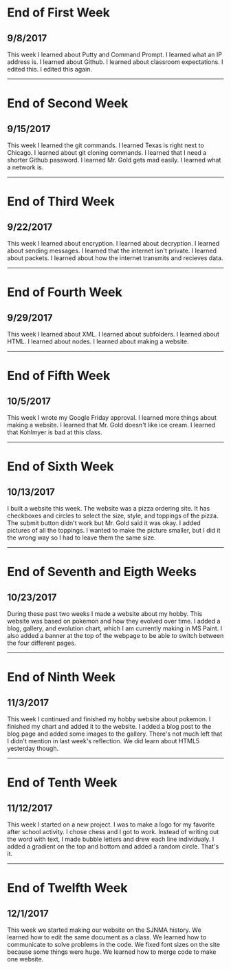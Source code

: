 # End of First Week
## 9/8/2017
This week I learned about Putty and Command Prompt. I learned what an IP address is. I learned about Github. I learned about classroom expectations.
I edited this. I edited this again.

---

# End of Second Week
## 9/15/2017
This week I learned the git commands. I learned Texas is right next to Chicago.
I learned about git cloning commands. I learned that I need a shorter Github
password. I learned Mr. Gold gets mad easily. I learned what a network is.

---

# End of Third Week
## 9/22/2017
This week I learned about encryption. I learned about decryption. I learned about sending messages. I learned that the internet isn't private. I learned
about packets. I learned about how the internet transmits and recieves data.

---

# End of Fourth Week
## 9/29/2017
This week I learned about XML. I learned about subfolders. I learned about 
HTML. I learned about nodes. I learned about making a website.

---

# End of Fifth Week
## 10/5/2017
This week I wrote my Google Friday approval. I learned more things about making a website. I learned that Mr. Gold doesn't like ice cream. 
I learned that Kohlmyer is bad at this class.

---

# End of Sixth Week
## 10/13/2017
I built a website this week. The website was a pizza ordering site. It has checkboxes and circles to select the size, style, and toppings of the pizza.
The submit button didn't work but Mr. Gold said it was okay. I added pictures of all the toppings. I wanted to make the picture smaller, but I did it the
wrong way so I had to leave them the same size.

---

# End of Seventh and Eigth Weeks
## 10/23/2017 
During these past two weeks I made a website about my hobby. This website was
based on pokemon and how they evolved over time. I added a blog, gallery, and
evolution chart, which I am currently making in MS Paint. I also added a
banner at the top of the webpage to be able to switch between the four 
different pages.

---

# End of Ninth Week
## 11/3/2017
This week I continued and finished my hobby website about pokemon. I finished 
my chart and added it to the website. I added a blog post to the blog page and
added some images to the gallery. There's not much left that I didn't mention 
in last week's reflection. We did learn about HTML5 yesterday though.

---

# End of Tenth Week
## 11/12/2017
This week I started on a new project. I was to make a logo for my favorite 
after school activity. I chose chess and I got to work. Instead of writing
out the word with text, I made bubble letters and drew each line individualy.
I added a gradient on the top and bottom and added a random circle. That's it.

---

# End of Twelfth Week
## 12/1/2017
This week we started making our website on the SJNMA history. We learned how
to edit the same document as a class. We learned how to communicate to solve 
problems in the code. We fixed font sizes on the site because some things
were huge. We learned how to merge code to make one website.
